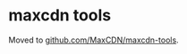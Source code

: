 maxcdn tools
============

Moved to [github.com/MaxCDN/maxcdn-tools](https://github.com/MaxCDN/maxcdn-tools).
